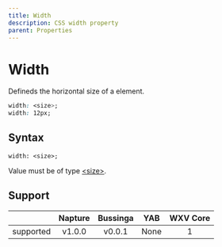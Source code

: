 ```yaml
---
title: Width
description: CSS width property
parent: Properties
---
```

# Width

Defineds the horizontal size of a element.

```css
width: <size>;
width: 12px;
```

## Syntax

`width: <size>;`

Value must be of type [\<size>](../data-types/size.md).

## Support

|           | Napture                     | Bussinga                 | YAB                    | WXV Core            |
| --------- | :-------------------------: | :----------------------: | :--------------------: | :-----------------: |
| supported | <span partial>v1.0.0</span> | <span full>v0.0.1</span> | <span none>None</span> | <span full>1</span> |
